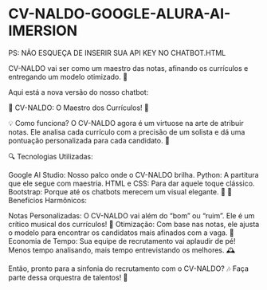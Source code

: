 # CV-NALDO-GOOGLE-ALURA-AI-IMERSION

PS: NÃO ESQUEÇA DE INSERIR SUA API KEY NO CHATBOT.HTML

CV-NALDO vai ser como um maestro das notas, afinando os currículos e entregando um modelo otimizado. 🎵

Aqui está a nova versão do nosso chatbot:

🎩 CV-NALDO: O Maestro dos Currículos! 🎩

💡 Como funciona? O CV-NALDO agora é um virtuose na arte de atribuir notas. Ele analisa cada currículo com a precisão de um solista e dá uma pontuação personalizada para cada candidato. 🌟

🔍 Tecnologias Utilizadas:

Google AI Studio: Nosso palco onde o CV-NALDO brilha.
Python: A partitura que ele segue com maestria.
HTML e CSS: Para dar aquele toque clássico.
Bootstrap: Porque até os chatbots merecem um visual elegante. 👔
🎼 Benefícios Harmônicos:

Notas Personalizadas: O CV-NALDO vai além do “bom” ou “ruim”. Ele é um crítico musical dos currículos! 🎵
Otimização: Com base nas notas, ele ajusta o modelo para encontrar os candidatos mais afinados com a vaga. 🎻
Economia de Tempo: Sua equipe de recrutamento vai aplaudir de pé! Menos tempo analisando, mais tempo entrevistando os melhores. 🕰️

Então, pronto para a sinfonia do recrutamento com o CV-NALDO? 🎶 
Faça parte dessa orquestra de talentos! 💪
